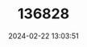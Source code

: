 ---
title: "136828"
category: "Nyctalus plancyi"
draft: false
date: 2024-02-22 13:03:51
languages:
  English: ["Mountain Noctule", "Chinese Noctule"]
  Chinese: ["Zhonghua Shanfu"]
---